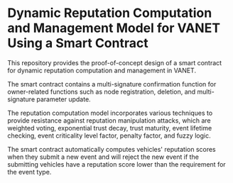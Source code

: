# Dynamic Reputation Computation and Management Model for VANET Using a Smart Contract

This repository provides the proof-of-concept design of a smart contract for dynamic reputation computation and management in VANET.

The smart contract contains a multi-signature confirmation function for owner-related functions such as node registration, deletion, and multi-signature parameter update.

The reputation computation model incorporates various techniques to provide resistance against reputation manipulation attacks, which are weighted voting, exponential trust decay, trust maturity, event lifetime checking, event criticality level factor, penalty factor, and fuzzy logic. 

The smart contract automatically computes vehicles' reputation scores when they submit a new event and will reject the new event if the submitting vehicles have a reputation score lower than the requirement for the event type.

